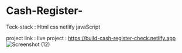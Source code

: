 # Cash-Register-

Teck-stack : Html css netlify javaScript

project link : live project : https://build-cash-register-check.netlify.app
![Screenshot (12)](https://user-images.githubusercontent.com/106957781/193871020-d61fd783-e831-4efd-b2db-d60dbeded341.png)
